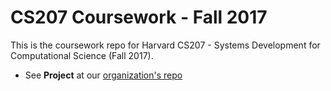 # CS207 Coursework - Fall 2017

This is the coursework repo for Harvard CS207 - Systems Development for Computational Science (Fall 2017).

- See **Project** at our [organization's repo](https://github.com/G12-cs207-FinalProject/cs207-FinalProject)
